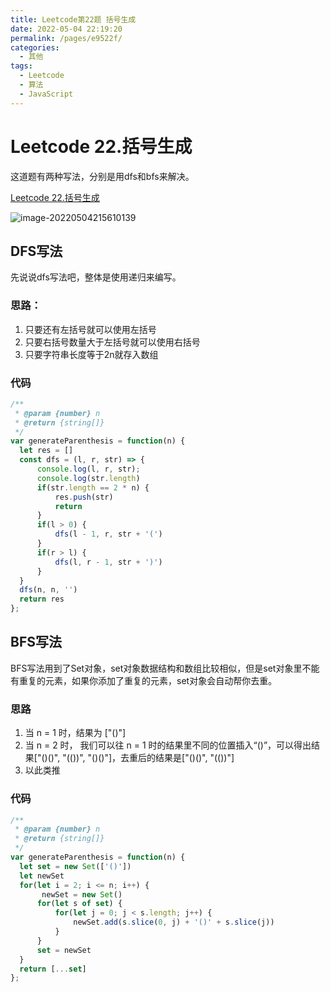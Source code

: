 ```yaml
---
title: Leetcode第22题 括号生成
date: 2022-05-04 22:19:20
permalink: /pages/e9522f/
categories:
  - 其他
tags:
  - Leetcode
  - 算法
  - JavaScript
---
```



# Leetcode 22.括号生成

这道题有两种写法，分别是用dfs和bfs来解决。



[Leetcode 22.括号生成](https://leetcode-cn.com/problems/generate-parentheses/)

![image-20220504215610139](https://p9-juejin.byteimg.com/tos-cn-i-k3u1fbpfcp/403237beb92246ef82c7c5709202df7e~tplv-k3u1fbpfcp-watermark.image?)





## DFS写法

先说说dfs写法吧，整体是使用递归来编写。

### 思路：

1. 只要还有左括号就可以使用左括号
2. 只要右括号数量大于左括号就可以使用右括号
3. 只要字符串长度等于2n就存入数组



### 代码

```js
/**
 * @param {number} n
 * @return {string[]}
 */
var generateParenthesis = function(n) {
  let res = []
  const dfs = (l, r, str) => {
      console.log(l, r, str);
      console.log(str.length)
      if(str.length == 2 * n) {
          res.push(str)
          return
      }
      if(l > 0) {
          dfs(l - 1, r, str + '(')
      }
      if(r > l) {
          dfs(l, r - 1, str + ')')
      }
  }
  dfs(n, n, '')
  return res
};
```





## BFS写法

BFS写法用到了Set对象，set对象数据结构和数组比较相似，但是set对象里不能有重复的元素，如果你添加了重复的元素，set对象会自动帮你去重。



### 思路

1. 当 n = 1 时，结果为 ["()"]
2. 当 n = 2 时， 我们可以往 n = 1 时的结果里不同的位置插入“()”，可以得出结果["()()", "(())", "()()"]，去重后的结果是["()()", "(())"]
3. 以此类推



### 代码

```js
/**
 * @param {number} n
 * @return {string[]}
 */
var generateParenthesis = function(n) {
  let set = new Set(['()'])
  let newSet
  for(let i = 2; i <= n; i++) {
       newSet = new Set()
      for(let s of set) {
          for(let j = 0; j < s.length; j++) {
              newSet.add(s.slice(0, j) + '()' + s.slice(j))
          }
      }
      set = newSet
  }
  return [...set]
};
```

